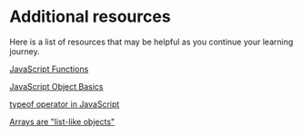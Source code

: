 # Additional resources
Here is a list of resources that may be helpful as you continue your learning journey.

[JavaScript Functions](https://www.coursera.org/learn/programming-with-javascript/supplement/z8HHt/additional-resources#:~:text=JavaScript%20Functions%C2%A0,list%2Dlike%20objects%22)

[JavaScript Object Basics](https://www.coursera.org/learn/programming-with-javascript/supplement/z8HHt/additional-resources#:~:text=JavaScript%20Object%20Basics) 

[typeof operator in JavaScript](https://www.coursera.org/learn/programming-with-javascript/supplement/z8HHt/additional-resources#:~:text=typeof%20operator%20in%20JavaScript) 

[Arrays are "list-like objects"](https://www.coursera.org/learn/programming-with-javascript/supplement/z8HHt/additional-resources#:~:text=Arrays%20are%20%22list%2Dlike%20objects%22)  